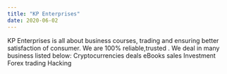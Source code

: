 ```yaml
---
title: "KP Enterprises"
date: 2020-06-02
---
```

KP Enterprises is all about business courses, trading and ensuring better satisfaction of consumer.
We are 100% reliable,trusted .
We deal in many business listed below:
Cryptocurrencies deals
eBooks sales
Investment
Forex trading
Hacking
